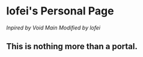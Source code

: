 # lofei's Personal Page

*Inpired by Void Main*
*Modified by lofei*

## This is nothing more than a portal.
